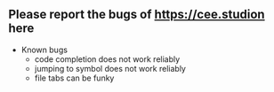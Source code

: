 ## Please report the bugs of https://cee.studion here

* Known bugs
  - code completion does not work reliably
  - jumping to symbol does not work reliably
  - file tabs can be funky
